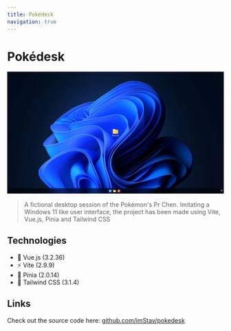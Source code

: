 ```yaml
---
title: Pokédesk
navigation: true
---
```


# Pokédesk

![Pokédesk preview](https://raw.githubusercontent.com/imStav/pokedesk/main/src/assets/screenshots/pokedesk_dark_preview.png)

> A fictional desktop session of the Pokémon's Pr Chen. Imitating a Windows 11 like user interface, the project has been made using Vite, Vue.js, Pinia and Tailwind CSS

## Technologies

* 🔭 Vue.js (3.2.36)
* ⚡ Vite (2.9.9)
* 🍍 Pinia (2.0.14)
* 🌈 Tailwind CSS (3.1.4)

## Links

Check out the source code here: [github.com/imStav/pokedesk](href="https://github.com/imStav/pokedesk")